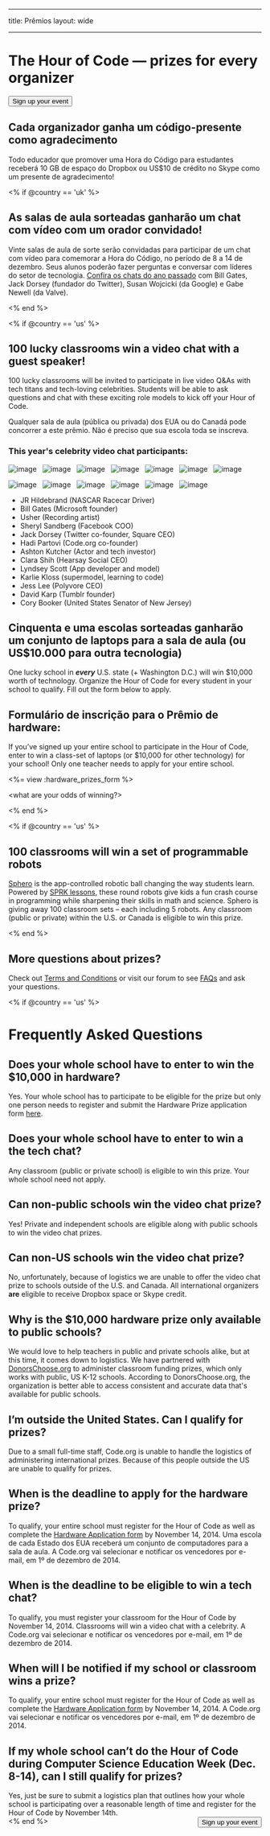 * * *

title: Prêmios layout: wide

* * *

<div class="row">
  <h1 class="col-sm-6">
    The Hour of Code — prizes for every organizer
  </h1>
  
  <div class="col-sm-6 button-container centered">
    <a href="/#join"><button class="signup-button">Sign up your event</button></a>
  </div>
</div>

## Cada organizador ganha um código-presente como agradecimento

Todo educador que promover uma Hora do Código para estudantes receberá 10 GB de espaço do Dropbox ou US$10 de crédito no Skype como um presente de agradecimento!

<% if @country == 'uk' %>

## As salas de aula sorteadas ganharão um chat com vídeo com um orador convidado!

Vinte salas de aula de sorte serão convidadas para participar de um chat com vídeo para comemorar a Hora do Código, no período de 8 a 14 de dezembro. Seus alunos poderão fazer perguntas e conversar com líderes do setor de tecnologia. [Confira os chats do ano passado](http://www.youtube.com/playlist?list=PLzdnOPI1iJNckJ81gRpJe5mR7imAHDl9a) com Bill Gates, Jack Dorsey (fundador do Twitter), Susan Wojcicki (da Google) e Gabe Newell (da Valve).

<% end %>

<% if @country == 'us' %>

## 100 lucky classrooms win a video chat with a guest speaker!

100 lucky classrooms will be invited to participate in live video Q&As with tech titans and tech-loving celebrities. Students will be able to ask questions and chat with these exciting role models to kick off your Hour of Code.

Qualquer sala de aula (pública ou privada) dos EUA ou do Canadá pode concorrer a este prêmio. Não é preciso que sua escola toda se inscreva.

### This year's celebrity video chat participants:

![image](/images/fit-120/JR-Hildebrand-headshot.png)&nbsp;&nbsp; ![image](/images/fit-120/Bill-Gates-headshot.jpg)&nbsp;&nbsp; ![image](/images/fit-120/Usher-headshot.jpg)&nbsp;&nbsp; ![image](/images/fit-120/Sheryl-Sandberg-headshot.jpg)&nbsp;&nbsp; ![image](/images/fit-120/Jack-Dorsey-headshot.jpg)&nbsp;&nbsp; ![image](/images/fit-120/Hadi-Partovi-headshot.jpg)&nbsp;&nbsp; ![image](/images/fit-120/Ashton-Kutcher-headshot.jpg)&nbsp;&nbsp;

![image](/images/fit-120/Clara-Shih-headshot.jpg)&nbsp;&nbsp; ![image](/images/fit-120/Lyndsey-Scott-headshot.jpg)&nbsp;&nbsp; ![image](/images/fit-120/Karlie-Kloss-headshot.jpg)&nbsp;&nbsp; ![image](/images/fit-120/Jess-Lee-headshot.jpg)&nbsp;&nbsp; ![image](/images/fit-120/David-Karp-headshot.png)&nbsp;&nbsp; ![image](/images/fit-120/Cory-Booker-headshot.jpg)&nbsp;&nbsp;

  * JR Hildebrand (NASCAR Racecar Driver)
  * Bill Gates (Microsoft founder)
  * Usher (Recording artist)
  * Sheryl Sandberg (Facebook COO)
  * Jack Dorsey (Twitter co-founder, Square CEO)
  * Hadi Partovi (Code.org co-founder)
  * Ashton Kutcher (Actor and tech investor)
  * Clara Shih (Hearsay Social CEO)
  * Lyndsey Scott (App developer and model)
  * Karlie Kloss (supermodel, learning to code)
  * Jess Lee (Polyvore CEO)
  * David Karp (Tumblr founder)
  * Cory Booker (United States Senator of New Jersey)

## Cinquenta e uma escolas sorteadas ganharão um conjunto de laptops para a sala de aula (ou US$10.000 para outra tecnologia)

One lucky school in ***every*** U.S. state (+ Washington D.C.) will win $10,000 worth of technology. Organize the Hour of Code for every student in your school to qualify. Fill out the form below to apply.

## Formulário de inscrição para o Prêmio de hardware:

If you’ve signed up your entire school to participate in the Hour of Code, enter to win a class-set of laptops (or $10,000 for other technology) for your school! Only one teacher needs to apply for your entire school.

<%= view :hardware_prizes_form %>

<what are your odds of winning?>

<see a list of all schools signed up for the hour code in your state. one public k-12 school every u.s. state will win class-set laptops.>

<% end %>

<% if @country == 'us' %>

## 100 classrooms will win a set of programmable robots

[Sphero](http://www.gosphero.com/) is the app-controlled robotic ball changing the way students learn. Powered by [SPRK lessons](http://www.gosphero.com/education/), these round robots give kids a fun crash course in programming while sharpening their skills in math and science. Sphero is giving away 100 classroom sets – each including 5 robots. Any classroom (public or private) within the U.S. or Canada is eligible to win this prize.

<% end %>

## More questions about prizes?

Check out [Terms and Conditions](<%= hoc_uri('/prizes-terms') %>) or visit our forum to see [FAQs](http://support.code.org) and ask your questions.

<% if @country == 'us' %>

# Frequently Asked Questions

## Does your whole school have to enter to win the $10,000 in hardware?

Yes. Your whole school has to participate to be eligible for the prize but only one person needs to register and submit the Hardware Prize application form [here](<%= hoc_uri('/prizes') %>).

## Does your whole school have to enter to win a the tech chat?

Any classroom (public or private school) is eligible to win this prize. Your whole school need not apply.

## Can non-public schools win the video chat prize?

Yes! Private and independent schools are eligible along with public schools to win the video chat prizes.

## Can non-US schools win the video chat prize?

No, unfortunately, because of logistics we are unable to offer the video chat prize to schools outside of the U.S. and Canada. All international organizers **are** eligible to receive Dropbox space or Skype credit.

## Why is the $10,000 hardware prize only available to public schools?

We would love to help teachers in public and private schools alike, but at this time, it comes down to logistics. We have partnered with [DonorsChoose.org](http://donorschoose.org) to administer classroom funding prizes, which only works with public, US K-12 schools. According to DonorsChoose.org, the organization is better able to access consistent and accurate data that's available for public schools.

## I’m outside the United States. Can I qualify for prizes?

Due to a small full-time staff, Code.org is unable to handle the logistics of administering international prizes. Because of this people outside the US are unable to qualify for prizes.

## When is the deadline to apply for the hardware prize?

To qualify, your entire school must register for the Hour of Code as well as complete the [Hardware Application form](<%= hoc_uri('/prizes') %>) by November 14, 2014. Uma escola de cada Estado dos EUA receberá um conjunto de computadores para a sala de aula. A Code.org vai selecionar e notificar os vencedores por e-mail, em 1º de dezembro de 2014.

## When is the deadline to be eligible to win a tech chat?

To qualify, you must register your classroom for the Hour of Code by November 14, 2014. Classrooms will win a video chat with a celebrity. A Code.org vai selecionar e notificar os vencedores por e-mail, em 1º de dezembro de 2014.

## When will I be notified if my school or classroom wins a prize?

To qualify, your entire school must register for the Hour of Code as well as complete the [Hardware Application form](<%= hoc_uri('/prizes') %>) by November 14, 2014. A Code.org vai selecionar e notificar os vencedores por e-mail, em 1º de dezembro de 2014.

## If my whole school can’t do the Hour of Code during Computer Science Education Week (Dec. 8-14), can I still qualify for prizes?

Yes, just be sure to submit a logistics plan that outlines how your whole school is participating over a reasonable length of time and register for the Hour of Code by November 14th. <a style="display: block" href="/#join"><button style="float: right;">Sign up your event</button></a> <% end %>